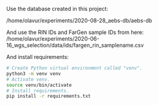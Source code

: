
Use the database created in this project:

/home/olavur/experiments/2020-08-28_aebs-db/aebs-db

And use the RIN IDs and FarGen sample IDs from here:
/home/olavur/experiments/2020-06-16_wgs_selection/data/ids/fargen_rin_samplename.csv

And install requirements:

```bash
# Create Python virtual environment called "venv".
python3 -m venv venv
# Activate venv.
source venv/bin/activate
# Install requirements.
pip install -r requirements.txt
```

